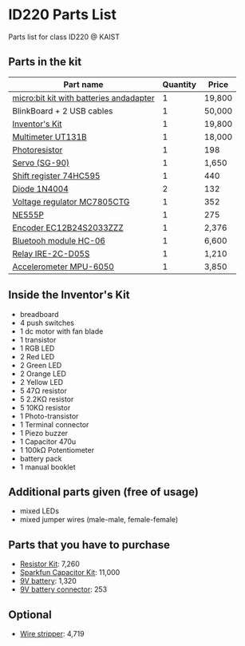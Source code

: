 # ID220 Parts List
Parts list for class ID220 @ KAIST

## Parts in the kit

| Part name                                                                                      | Quantity | Price  |
| ---------------------------------------------------------------------------------------------- | -------- | ------ |
| [micro:bit kit with batteries andadapter ](https://www.devicemart.co.kr/goods/view?no=1386144) | 1        | 19,800 |
| BlinkBoard + 2 USB cables                                                                      | 1        | 50,000 |
| [Inventor's Kit](https://www.devicemart.co.kr/goods/view?no=1386035)                           | 1        | 19,800 |
| [Multimeter UT131B](https://www.devicemart.co.kr/goods/view?no=1383581)                        | 1        | 18,000 |
| [Photoresistor](https://www.devicemart.co.kr/goods/view?no=11364)                              | 1        | 198    |
| [Servo (SG-90)](https://www.devicemart.co.kr/goods/view?no=1128421)                            | 1        | 1,650  |
| [Shift register 74HC595](https://www.devicemart.co.kr/goods/view?no=3566)                      | 1        | 440    |
| [Diode 1N4004](https://www.devicemart.co.kr/goods/view?no=23)                                  | 2        | 132    |
| [Voltage regulator MC7805CTG](https://www.devicemart.co.kr/goods/view?no=1322887)              | 1        | 352    |
| [NE555P](https://www.devicemart.co.kr/goods/view?no=1058745)                                   | 1        | 275    |
| [Encoder EC12B24S2033ZZZ](https://www.devicemart.co.kr/goods/view?)                            | 1        | 2,376  |
| [Bluetooh module HC-06](https://www.devicemart.co.kr/goods/view?no=1376882)                    | 1        | 6,600  |
| [Relay IRE-2C-D05S](https://www.devicemart.co.kr/goods/view?no=9929)                           | 1        | 1,210  |
| [Accelerometer MPU-6050](https://www.devicemart.co.kr/goods/view?no=1247052)                   | 1        | 3,850  |

## Inside the Inventor's Kit

- breadboard
- 4 push switches
- 1 dc motor with fan blade
- 1 transistor
- 1 RGB LED
- 2 Red LED
- 2 Green LED
- 2 Orange LED
- 2 Yellow LED
- 5 47Ω resistor
- 5 2.2KΩ resistor
- 5 10KΩ resistor
- 1 Photo-transistor
- 1 Terminal connector
- 1 Piezo buzzer
- 1 Capacitor 470u
- 1 100kΩ Potentiometer
- battery pack
- 1 manual booklet

## Additional parts given (free of usage)

- mixed LEDs
- mixed jumper wires (male-male, female-female)

## Parts that you have to purchase

- [Resistor Kit](https://www.devicemart.co.kr/goods/view?no=12138735): 7,260
- [Sparkfun Capacitor Kit](https://www.devicemart.co.kr/goods/view?no=1278042): 11,000
- [9V battery](https://www.devicemart.co.kr/goods/view?no=2832): 1,320
- [9V battery connector](https://www.devicemart.co.kr/goods/view?no=3117): 253

## Optional 

- [Wire stripper](https://www.devicemart.co.kr/goods/view?no=10991293): 4,719

